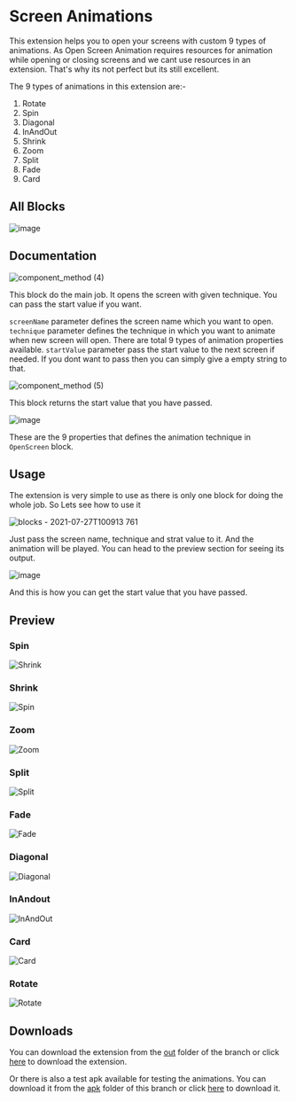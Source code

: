 # Screen Animations

This extension helps you to open your screens with custom 9 types of animations. As Open Screen Animation requires resources for animation while opening or closing screens and we cant use resources in an extension. That's why its not perfect but its still excellent.

The 9 types of animations in this extension are:-

1. Rotate
2. Spin
3. Diagonal
4. InAndOut
5. Shrink
6. Zoom
7. Split
8. Fade
9. Card

## All Blocks

![image](https://user-images.githubusercontent.com/74917290/127094635-b1099b6d-aa07-41b1-ab19-f29b88a76ffc.png)

## Documentation

![component_method (4)](https://user-images.githubusercontent.com/74917290/127094847-3bd5d4b0-a028-4ef8-a0fc-fe92b931ac3c.png)

This block do the main job. It opens the screen with given technique. You can pass the start value if you want.

`screenName` parameter defines the screen name which you want to open.
`technique` parameter defines the technique in which you want to animate when new screen will open. There are total 9 types of animation properties available.
`startValue` parameter pass the start value to the next screen if needed. If you dont want to pass then you can simply give a empty string to that.

![component_method (5)](https://user-images.githubusercontent.com/74917290/127095832-ab5c8289-945b-473f-8d7b-55ef3a0829b2.png)

This block returns the start value that you have passed.

![image](https://user-images.githubusercontent.com/74917290/127096068-7cfa530d-e8f0-4aec-9a3c-dc9dce7f9570.png)

These are the 9 properties that defines the animation technique in `OpenScreen` block.

## Usage

The extension is very simple to use as there is only one block for doing the whole job.
So Lets see how to use it

![blocks - 2021-07-27T100913 761](https://user-images.githubusercontent.com/74917290/127096301-19496d26-c3a8-455d-840b-76b8ff9f8429.png)

Just pass the screen name, technique and strat value to it. And the animation will be played. You can head to the preview section for seeing its output.

![image](https://user-images.githubusercontent.com/74917290/127096434-f15a1ea3-c70d-4f24-a562-de670f118a4c.png)

And this is how you can get the start value that you have passed.

## Preview

### Spin

![Shrink](https://user-images.githubusercontent.com/74917290/127099034-5bc29486-5b3f-43da-9879-f057db110e90.gif)

### Shrink

![Spin](https://user-images.githubusercontent.com/74917290/127099225-be095c0b-ba85-44e5-965c-bff192a4b6f6.gif)

### Zoom

![Zoom](https://user-images.githubusercontent.com/74917290/127099229-35e7483d-885d-43d5-877a-2c027e2b8503.gif)

### Split

![Split](https://user-images.githubusercontent.com/74917290/127099236-81db30d1-4a71-416b-9578-8fc9443cc45e.gif)

### Fade

![Fade](https://user-images.githubusercontent.com/74917290/127099240-83722834-6d77-46dd-a909-969fa9cffe9b.gif)

### Diagonal

![Diagonal](https://user-images.githubusercontent.com/74917290/127099243-39c10b63-144e-4293-a14b-63b34f5aca34.gif)

### InAndout

![InAndOut](https://user-images.githubusercontent.com/74917290/127099246-816c6a91-4691-4157-9c36-225586d2dde1.gif)

### Card

![Card](https://user-images.githubusercontent.com/74917290/127099292-f8b73b76-1168-46d3-9a62-13acc6639703.gif)

### Rotate

![Rotate](https://user-images.githubusercontent.com/74917290/127099294-addb6ebd-673d-4db7-a976-f7c6a5b0fd7c.gif)


## Downloads

You can download the extension from the [out](https://github.com/Sumit1334/Screen-Animations/tree/main/out) folder of the branch or click [here](https://github.com/Sumit1334/Screen-Animations/blob/main/out/com.sumit1334.screenanimation.aix?raw=true) to download the extension.

Or there is also a test apk available for testing the animations. You can download it from the [apk](https://github.com/Sumit1334/Screen-Animations/tree/main/apk) folder of this branch or click [here](https://github.com/Sumit1334/Screen-Animations/blob/main/apk/ScreenAnimations.apk?raw=true) to download it.

